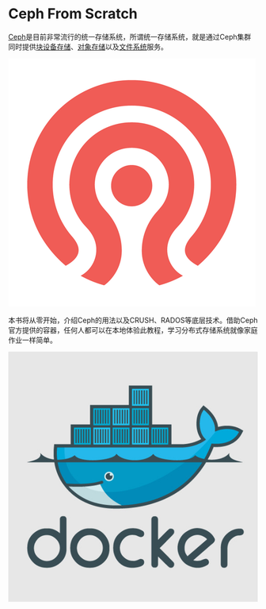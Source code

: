 # Ceph From Scratch

[Ceph](https://github.com/ceph/ceph)是目前非常流行的统一存储系统，所谓统一存储系统，就是通过Ceph集群同时提供[块设备存储](https://en.wikipedia.org/wiki/Device_file#BLOCKDEV)、[对象存储](https://en.wikipedia.org/wiki/Object_storage)以及[文件系统](https://en.wikipedia.org/wiki/File_system)服务。

![](./ceph_logo.png)

本书将从零开始，介绍Ceph的用法以及CRUSH、RADOS等底层技术。借助Ceph官方提供的容器，任何人都可以在本地体验此教程，学习分布式存储系统就像家庭作业一样简单。

![](./docker_logo.jpg)

